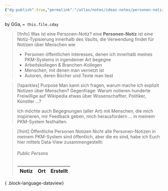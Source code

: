 ```yaml
---
{"dg-publish":true,"permalink":"/atlas/notes/ideas-notes/personen-notizen-public/","tags":["class/admin","class/index"],"noteIcon":""}
---
```


by GGa, `= this.file.cday`  

> [!Info] Was ist eine Personen-Notiz?
> eine **Personen-Notiz** ist eine Notiz-Typisierung innerhalb des Vaults, die Verwendung findet für Notizen über Menschen wie
> - Personen öffentlichen Interesses, denen ich innerhalb meines PKM-Systems in irgendeiner Art begegne
> - Arbeitskollegen & Branchen-Kollegen
> - Menschen, mit denen man vernetzt ist
> - Autoren, deren Bücher und Texte man liest

> [!sparkles] Purpose
> Man kann sich fragen, warum mache ich explizit Notizen über Menschen? 
> Gegenfrage: Warum notieren hunderte Freiwillige auf Wikipedia etwas über Wissenschaftler, Politiker, Künstler ...?
> 
> Ich möchte auch Begegnungen (aller Art) mit Menschen, die mich inspirieren, mir Feedback geben, mich herausfordern ... in meinem PKM-System festhalten.
> 

> [!hint] Öffentliche Personen Notizen
> Nicht alle Personen-Notizen in meinem PKM-System sind öffentlich, aber die es sind, habe ich Euch hier mittels Data-View zusammengestellt:
>  
> ###### Public Persons 
>   | Notiz | Ort | Erstellt |
> | ----- | --- | -------- |
> 
{ .block-language-dataview}


